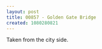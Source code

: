 ```yaml
---
layout: post
title: 00857 - Golden Gate Bridge
created: 1080280821
---
```

Taken from the city side.
